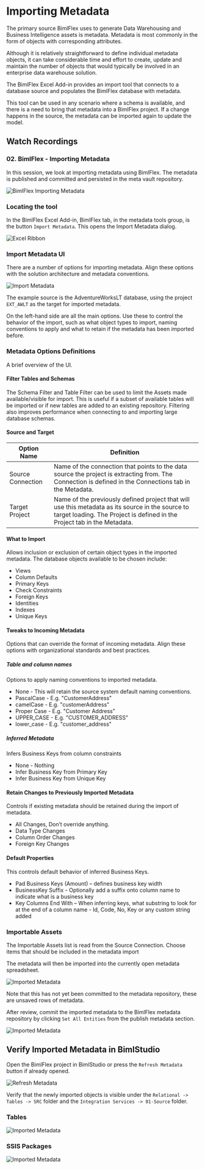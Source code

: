 # Importing Metadata

The primary source BimlFlex uses to generate Data Warehousing and Business Intelligence assets is metadata. Metadata is most commonly in the form of objects with corresponding attributes.

Although it is relatively straightforward to define individual metadata objects, it can take considerable time and effort to create, update and maintain the number of objects that would typically be involved in an enterprise data warehouse solution.

The BimlFlex Excel Add-in provides an import tool that connects to a database source and populates the BimlFlex database with metadata.

This tool can be used in any scenario where a schema is available, and there is a need to bring that metadata into a BimlFlex project. If a change happens in the source, the metadata can be imported again to update the model.

## Watch Recordings

### 02. BimlFlex - Importing Metadata

In this session, we look at importing metadata using BimlFlex. The metadata is published and committed and persisted in the meta vault repository.

![BimlFlex Importing Metadata](https://www.youtube.com/watch?v=dWRIassNVTs?rel=0&autoplay=0)

### Locating the tool

In the BimlFlex Excel Add-in, BimlFlex tab, in the metadata tools group, is the button `Import Metadata`. This opens the Import Metadata dialog.

![Excel Ribbon](images/bimlflex-ss-v5-excel-ribbon.png "Excel Ribbon")

### Import Metadata UI

There are a number of options for importing metadata. Align these options with the solution architecture and metadata conventions.

![Import Metadata](images/bimlflex-ss-v5-excel-import-metadata.png "Import Metadata")

The example source is the AdventureWorksLT database, using the project `EXT_AWLT` as the target for imported metadata.

On the left-hand side are all the main options. Use these to control the behavior of the import, such as what object types to import, naming conventions to apply and what to retain if the metadata has been imported before.

### Metadata Options Definitions

A brief overview of the UI.

#### Filter Tables and Schemas

The Schema Filter and Table Filter can be used to limit the Assets made available/visible for import. This is useful if a subset of available tables will be imported or if new tables are added to an existing repository. Filtering also improves performance when connecting to and importing large database schemas.

#### Source and Target

|Option Name|Definition|
|--- |--- |
|Source Connection|Name of the connection that points to the data source the project is extracting from. The Connection is defined in the Connections tab in the Metadata.|
|Target Project|Name of the previously defined project that will use this metadata as its source in the source to target loading. The Project is defined in the Project tab in the Metadata.|

#### What to Import

Allows inclusion or exclusion of certain object types in the imported metadata. The database objects available to be chosen include:

* Views
* Column Defaults
* Primary Keys
* Check Constraints
* Foreign Keys
* Identities
* Indexes
* Unique Keys

#### Tweaks to Incoming Metadata

Options that can override the format of incoming metadata. Align these options with organizational standards and best practices.

##### Table and column names

Options to apply naming conventions to imported metadata.

* None - This will retain the source system default naming conventions.
* PascalCase - E.g. "CustomerAddress"
* camelCase - E.g. "customerAddress"
* Proper Case - E.g. "Customer Address"
* UPPER\_CASE - E.g. "CUSTOMER\_ADDRESS"
* lower\_case - E.g. "customer\_address"

##### Inferred Metadata

Infers Business Keys from column constraints

* None - Nothing
* Infer Business Key from Primary Key
* Infer Business Key from Unique Key

#### Retain Changes to Previously Imported Metadata

Controls if existing metadata should be retained during the import of metadata.

* All Changes, Don’t override anything.
* Data Type Changes
* Column Order Changes
* Foreign Key Changes

#### Default Properties

This controls default behavior of inferred Business Keys.

* Pad Business Keys (Amount) – defines business key width
* BusinessKey Suffix - Optionally add a suffix onto column name to indicate what is a business key
* Key Columns End With – When inferring keys, what substring to look for at the end of a column name - Id, Code, No, Key or any custom string added

### Importable Assets

The Importable Assets list is read from the Source Connection. Choose items that should be included in the metadata import

The metadata will then be imported into the currently open metadata spreadsheet.

![Imported Metadata](images/bimlflex-ss-v5-excel-imported-metadata-list.png "Imported Metadata")

Note that this has not yet been committed to the metadata repository, these are unsaved rows of metadata.

After review, commit the imported metadata to the BimlFlex metadata repository by clicking `Set All Entities` from the publish metadata section.

![Imported Metadata](images/bimlflex-ss-v5-excel-set-all-entities.png "Imported Metadata")

## Verify Imported Metadata in BimlStudio

Open the BimlFlex project in BimlStudio or press the `Refresh Metadata` button if already opened.

![Refresh Metadata](images/bimlflex-ss-v5-refresh-metadata.png "Refresh Metadata")

Verify that the newly imported objects is visible under the `Relational -> Tables -> SRC` folder and the `Integration Services -> 01-Source` folder.

### Tables

![Imported Metadata](images/bimlflex-ss-v5-imported-metadata-logical-view.png "Imported Metadata")

### SSIS Packages

![Imported Metadata](images/bimlflex-ss-v5-imported-metadata-packages.png "Imported Metadata")
